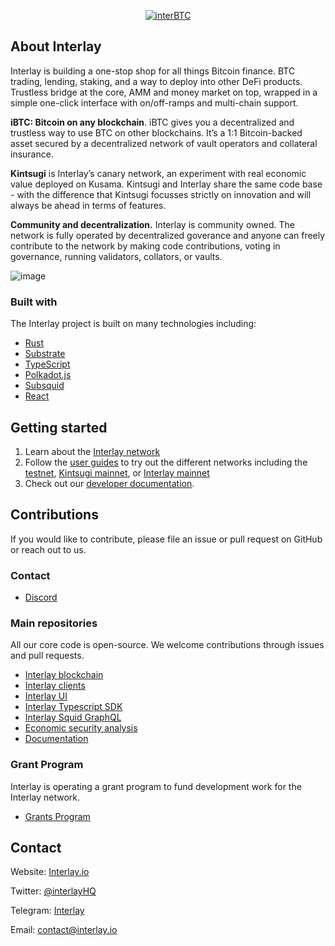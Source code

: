 <p align="center">
  <a href="https://github.com/interlay/interbtc">
    <img alt="interBTC" src="https://user-images.githubusercontent.com/14966470/210916573-a42497ae-8dae-4f99-84df-4bbd264a33d5.png">
  </a>
</p>

## About Interlay

Interlay is building a one-stop shop for all things Bitcoin finance. BTC trading, lending, staking, and a way to deploy into other DeFi products. Trustless bridge at the core, AMM and money market on top, wrapped in a simple one-click interface with on/off-ramps and multi-chain support.

**iBTC: Bitcoin on any blockchain**. iBTC gives you a decentralized and trustless way to use BTC on other blockchains. It’s a 1:1 Bitcoin-backed asset secured by a decentralized network of vault operators and collateral insurance.

**Kintsugi** is Interlay’s canary network, an experiment with real economic value deployed on Kusama. Kintsugi and Interlay share the same code base - with the difference that Kintsugi focusses strictly on innovation and will always be ahead in terms of features.

**Community and decentralization.** Interlay is community owned. The network is fully operated by decentralized goverance and anyone can freely contribute to the network by making code contributions, voting in governance, running validators, collators, or vaults.

![image](https://user-images.githubusercontent.com/14966470/210916832-8ba7b239-1e8b-40fb-9b2c-c931cf73ee0e.png)

### Built with

The Interlay project is built on many technologies including:

- [Rust](https://www.rust-lang.org/)
- [Substrate](https://substrate.dev/)
- [TypeScript](https://www.typescriptlang.org/)
- [Polkadot.js](https://polkadot.js.org/docs/)
- [Subsquid](https://docs.subsquid.io/)
- [React](https://reactjs.org/)

## Getting started

1. Learn about the [Interlay network](https://docs.interlay.io/#/getting-started/interlay-101)
2. Follow the [user guides](https://docs.interlay.io/#/guides/wallets-explorers) to try out the different networks including the [testnet](https://testnet.interlay.io/), [Kintsugi mainnet](https://kintsugi.interlay.io/), or [Interlay mainnet](https://app.interlay.io/)
3. Check out our [developer documentation](https://docs.interlay.io/#/developers/overview?id=overview).

## Contributions

If you would like to contribute, please file an issue or pull request on GitHub or reach out to us.

### Contact

- [Discord](https://discord.com/invite/KgCYK3MKSf)

### Main repositories

All our core code is open-source. We welcome contributions through issues and pull requests.

- [Interlay blockchain](https://github.com/interlay/interbtc)
- [Interlay clients](https://github.com/interlay/interbtc-clients)
- [Interlay UI](https://github.com/interlay/interbtc-ui)
- [Interlay Typescript SDK](https://github.com/interlay/interbtc-api)
- [Interlay Squid GraphQL](https://github.com/interlay/interbtc-squid)
- [Economic security analysis](https://github.com/interlay/collateralization-analysis)
- [Documentation](https://github.com/interlay/interlay.github.io)

### Grant Program

Interlay is operating a grant program to fund development work for the Interlay network.

- [Grants Program](https://www.notion.so/interlay/Interlay-Labs-Grants-Program-72973b76d15a4a9fad6a9bac1ba3f9c3)

## Contact

Website: [Interlay.io](https://www.interlay.io)

Twitter: [@interlayHQ](https://twitter.com/InterlayHQ)

Telegram: [Interlay](https://t.me/joinchat/G9FaYhNbJK9v-6DN3IyhJw)

Email: contact@interlay.io
